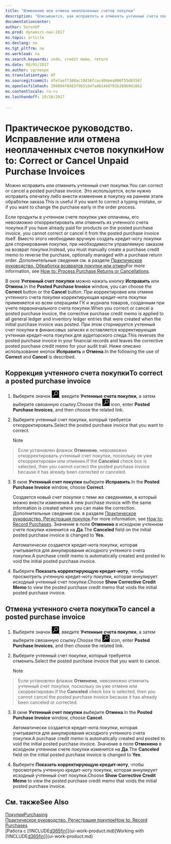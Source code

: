 ```yaml
---
title: "Изменение или отмена неоплаченных счетов покупки"
description: "Описывается, как исправлять и отменять учтенные счета покупки и автоматически создавать кредит-ноты покупки."
documentationcenter: 
author: SorenGP
ms.prod: dynamics-nav-2017
ms.topic: article
ms.devlang: na
ms.tgt_pltfrm: na
ms.workload: na
ms.search.keywords: undo, credit memo, return
ms.date: 08/01/2017
ms.author: sgroespe
ms.translationtype: HT
ms.sourcegitcommit: 4fefaef7380ac10836fcac404eea006f55d8556f
ms.openlocfilehash: 294094f8483f9b51d47ad614b8702b289b9d1862
ms.contentlocale: ru-ru
ms.lasthandoff: 10/16/2017

---
```

# <a name="how-to-correct-or-cancel-unpaid-purchase-invoices"></a><span data-ttu-id="a28a5-103">Практическое руководство. Исправление или отмена неоплаченных счетов покупки</span><span class="sxs-lookup"><span data-stu-id="a28a5-103">How to: Correct or Cancel Unpaid Purchase Invoices</span></span>
<span data-ttu-id="a28a5-104">Можно исправить или отменить учтенный счет покупки.</span><span class="sxs-lookup"><span data-stu-id="a28a5-104">You can correct or cancel a posted purchase invoice.</span></span> <span data-ttu-id="a28a5-105">Это используется, если нужно исправить опечатку либо внести изменение в покупку на раннем этапе обработки заказа.</span><span class="sxs-lookup"><span data-stu-id="a28a5-105">This is useful if you want to correct a typing mistake, or if you want to change the purchase early in the order process.</span></span>

<span data-ttu-id="a28a5-106">Если продукты в учтенном счете покупки уже оплачены, его невозможно откорректировать или отменить из учтенного счета покупки.</span><span class="sxs-lookup"><span data-stu-id="a28a5-106">If you have already paid for products on the posted purchase invoice, you cannot correct or cancel it from the posted purchase invoice itself.</span></span> <span data-ttu-id="a28a5-107">Вместо этого необходимо вручную создать кредит-ноту покупки для сторнирования покупки, при необходимости управляемую заказом на возврат покупки.</span><span class="sxs-lookup"><span data-stu-id="a28a5-107">Instead, you must manually create a purchase credit memo to reverse the purchase, optionally managed with a purchase return order.</span></span> <span data-ttu-id="a28a5-108">Дополнительные сведения см. в разделе [Практическое руководство. Обработка возвратов покупки или отмен](purchasing-how-process-purchase-returns-cancellations.md)</span><span class="sxs-lookup"><span data-stu-id="a28a5-108">For more information, see [How to: Process Purchase Returns or Cancellations](purchasing-how-process-purchase-returns-cancellations.md).</span></span>

<span data-ttu-id="a28a5-109">В окне **Учтенный счет покупки** можно нажать кнопку **Исправить** или **Отмена**.</span><span class="sxs-lookup"><span data-stu-id="a28a5-109">In the **Posted Purchase Invoice** window, you can choose the **Correct** button or the **Cancel** button.</span></span> <span data-ttu-id="a28a5-110">При корректировке или отмене учтенного счета покупки корректирующая кредит-нота покупки применяется ко всем операциям ГК и журнала товаров, созданным при учете первоначального счета покупки.</span><span class="sxs-lookup"><span data-stu-id="a28a5-110">When you correct or cancel a posted purchase invoice, the corrective purchase credit memo is applied to all general ledger and inventory ledger entries that were created when the initial purchase invoice was posted.</span></span> <span data-ttu-id="a28a5-111">При этом сторнируется учтенный счет покупки в финансовых записях и оставляется корректирующая учтенная кредит-нота покупки для аудиторского следа.</span><span class="sxs-lookup"><span data-stu-id="a28a5-111">This reverses the posted purchase invoice in your financial records and leaves the corrective posted purchase credit memo for your audit trail.</span></span> <span data-ttu-id="a28a5-112">Ниже описано использование кнопок **Исправить** и **Отмена**.</span><span class="sxs-lookup"><span data-stu-id="a28a5-112">In the following the use of **Correct** and **Cancel** is described.</span></span>

## <a name="to-correct-a-posted-purchase-invoice"></a><span data-ttu-id="a28a5-113">Коррекция учтенного счета покупки</span><span class="sxs-lookup"><span data-stu-id="a28a5-113">To correct a posted purchase invoice</span></span>
1. <span data-ttu-id="a28a5-114">Выберите значок ![Поиск страницы или отчета](media/ui-search/search_small.png "Значок поиска страницы или отчета"), введите **Учтенные счета покупки**, а затем выберите связанную ссылку.</span><span class="sxs-lookup"><span data-stu-id="a28a5-114">Choose the ![Search for Page or Report](media/ui-search/search_small.png "Search for Page or Report icon") icon, enter **Posted Purchase Invoices**, and then choose the related link.</span></span>  
2. <span data-ttu-id="a28a5-115">Выберите учтенный счет покупки, который требуется откорректировать.</span><span class="sxs-lookup"><span data-stu-id="a28a5-115">Select the posted purchase invoice that you want to correct.</span></span>  

    > [!NOTE]  
>   <span data-ttu-id="a28a5-116">Если установлен флажок **Отменено**, невозможно откорректировать учтенный счет покупки, поскольку он уже откорректирован или отменен.</span><span class="sxs-lookup"><span data-stu-id="a28a5-116">If the **Canceled** check box is selected, then you cannot correct the posted purchase invoice because it has already been corrected or canceled.</span></span>
3. <span data-ttu-id="a28a5-117">В окне **Учтенный счет покупки** выберите **Исправить**.</span><span class="sxs-lookup"><span data-stu-id="a28a5-117">In the **Posted Purchase Invoice** window, choose **Correct**.</span></span>

    <span data-ttu-id="a28a5-118">Создается новый счет покупки с теми же сведениями, в который можно внести изменения.</span><span class="sxs-lookup"><span data-stu-id="a28a5-118">A new purchase invoice with the same information is created where you can make the correction.</span></span> <span data-ttu-id="a28a5-119">Дополнительные сведения см. в разделе [Практическое руководство. Регистрация покупок](purchasing-how-record-purchases.md).</span><span class="sxs-lookup"><span data-stu-id="a28a5-119">For more information, see [How to: Record Purchases](purchasing-how-record-purchases.md).</span></span> <span data-ttu-id="a28a5-120">Значение в поле **Отменено** в исходном учтенном счете покупки изменится на **Да**.</span><span class="sxs-lookup"><span data-stu-id="a28a5-120">The **Canceled** field on the initial posted purchase invoice is changed to **Yes**.</span></span>

    <span data-ttu-id="a28a5-121">Автоматически создается кредит-нота покупки, которая учитывается для аннулирования исходного учтенного счета покупки.</span><span class="sxs-lookup"><span data-stu-id="a28a5-121">A purchase credit memo is automatically created and posted to void the initial posted purchase invoice.</span></span>
4. <span data-ttu-id="a28a5-122">Выберите **Показать корректирующую кредит-ноту**, чтобы просмотреть учтенную кредит-ноту покупки, которая аннулирует исходный учтенный счет покупки.</span><span class="sxs-lookup"><span data-stu-id="a28a5-122">Choose **Show Corrective Credit Memo** to view the posted purchase credit memo that voids the initial posted purchase invoice.</span></span>

## <a name="to-cancel-a-posted-purchase-invoice"></a><span data-ttu-id="a28a5-123">Отмена учтенного счета покупки</span><span class="sxs-lookup"><span data-stu-id="a28a5-123">To cancel a posted purchase invoice</span></span>
1. <span data-ttu-id="a28a5-124">Выберите значок ![Поиск страницы или отчета](media/ui-search/search_small.png "Значок поиска страницы или отчета"), введите **Учтенные счета покупки**, а затем выберите связанную ссылку.</span><span class="sxs-lookup"><span data-stu-id="a28a5-124">Choose the ![Search for Page or Report](media/ui-search/search_small.png "Search for Page or Report icon") icon, enter **Posted Purchase Invoices**, and then choose the related link.</span></span>  
2. <span data-ttu-id="a28a5-125">Выберите учтенный счет покупки, который требуется отменить.</span><span class="sxs-lookup"><span data-stu-id="a28a5-125">Select the posted purchase invoice that you want to cancel.</span></span>

    > [!NOTE]  
>   <span data-ttu-id="a28a5-126">Если установлен флажок **Отменено**, невозможно отменить учтенный счет покупки, поскольку он уже отмене или скорректирован.</span><span class="sxs-lookup"><span data-stu-id="a28a5-126">If the **Canceled** check box is selected, then you cannot cancel the posted purchase invoice because it has already been canceled or corrected.</span></span>
3. <span data-ttu-id="a28a5-127">В окне **Учтенный счет покупки** выберите **Отмена**.</span><span class="sxs-lookup"><span data-stu-id="a28a5-127">In the **Posted Purchase Invoice** window, choose **Cancel**.</span></span>

    <span data-ttu-id="a28a5-128">Автоматически создается кредит-нота покупки, которая учитывается для аннулирования исходного учтенного счета покупки.</span><span class="sxs-lookup"><span data-stu-id="a28a5-128">A purchase credit memo is automatically created and posted to void the initial posted purchase invoice.</span></span> <span data-ttu-id="a28a5-129">Значение в поле **Отменено** в исходном учтенном счете покупки изменится на **Да**.</span><span class="sxs-lookup"><span data-stu-id="a28a5-129">The **Canceled** field on the initial posted purchase invoice is changed to **Yes**.</span></span>
4. <span data-ttu-id="a28a5-130">Выберите **Показать корректирующую кредит-ноту**, чтобы просмотреть учтенную кредит-ноту покупки, которая аннулирует исходный учтенный счет покупки.</span><span class="sxs-lookup"><span data-stu-id="a28a5-130">Choose **Show Corrective Credit Memo** to view the posted purchase credit memo that voids the initial posted purchase invoice.</span></span>

## <a name="see-also"></a><span data-ttu-id="a28a5-131">См. также</span><span class="sxs-lookup"><span data-stu-id="a28a5-131">See Also</span></span>
[<span data-ttu-id="a28a5-132">Покупки</span><span class="sxs-lookup"><span data-stu-id="a28a5-132">Purchasing</span></span>](purchasing-manage-purchasing.md)  
[<span data-ttu-id="a28a5-133">Практическое руководство. Регистрация покупок</span><span class="sxs-lookup"><span data-stu-id="a28a5-133">How to: Record Purchases</span></span>](purchasing-how-record-purchases.md)  
<span data-ttu-id="a28a5-134">[Работа с [!INCLUDE[d365fin](includes/d365fin_md.md)]](ui-work-product.md)</span><span class="sxs-lookup"><span data-stu-id="a28a5-134">[Working with [!INCLUDE[d365fin](includes/d365fin_md.md)]](ui-work-product.md)</span></span>

